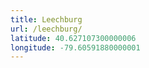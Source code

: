```yaml
---
title: Leechburg
url: /leechburg/
latitude: 40.627107300000006
longitude: -79.60591880000001
---
```

